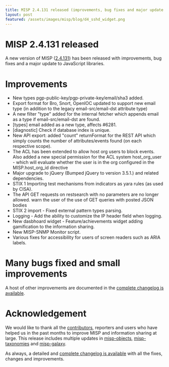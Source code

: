 ```yaml
---
title: MISP 2.4.131 released (improvements, bug fixes and major update to JavaScript dependencies)
layout: post
featured: /assets/images/misp/blog/d4_sshd_widget.png
---
```


# MISP 2.4.131 released

A new version of MISP ([2.4.131](https://github.com/MISP/MISP/tree/v2.4.131)) has been released with improvements, bug fixes and a major update to JavaScript libraries.

# Improvements

- New types pgp-public-key/pgp-private-key/email/sha3 added.
- Export format for Bro, Snort, OpenIOC updated to support new email type (in addition to the legacy email-src/email-dst attribute type)
- A new filter "type" added for the internal fetcher which appends email as a type if email-src/email-dst are found.
- [types] email added as a new type, affects #6281.
- [diagnostic] Check if database index is unique.
- New API export: added "count" returnFormat for the REST API which simply counts the number of attributes/events found (on each respective scope).
- The ACL has been extended to allow host org users to block events. Also added a new special permission for the ACL system host_org_user - which will evaluate whether the user is in the org configured in the MISP.host_org_id directive
- Major upgrade to jQuery (Bumped jQuery to version 3.5.1.) and related dependencies.
- STIX 1 Importing test mechanisms from indicators as yara rules (as used by CISA).
- The API GET requests on restsearch with no parameters are no longer allowed.  warn the user of the use of GET queries with posted JSON bodies
- STIX 2 import - Fixed external pattern types parsing.
- Logging -  Add the ability to customize the IP header field when logging.
- New dasbhoard widget - Feature/achievements widget adding gamification to the information sharing.
- New MISP-SNMP Monitor script.
- Various fixes for accessibility for users of screen readers such as ARIA labels.

# Many bugs fixed and small improvements

A host of other improvements are documented in the [complete changelog is available](https://www.misp-project.org/Changelog.txt).

# Acknowledgement

We would like to thank all the [contributors](https://www.misp-project.org/contributors), reporters and users who have helped us in the past months to improve MISP and information sharing at large. This release includes multiple updates in [misp-objects](https://www.misp-project.org/objects.html), [misp-taxonomies](https://www.misp-project.org/taxonomies.html) and [misp-galaxy](https://www.misp-project.org/galaxy.html).

As always, a detailed and [complete changelog is available](https://www.misp-project.org/Changelog.txt) with all the fixes, changes and improvements.


